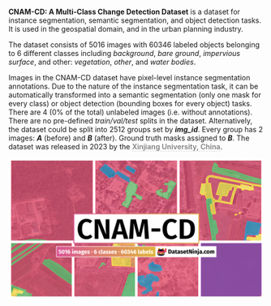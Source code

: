 **CNAM-CD: A Multi-Class Change Detection Dataset** is a dataset for instance segmentation, semantic segmentation, and object detection tasks. It is used in the geospatial domain, and in the urban planning industry. 

The dataset consists of 5016 images with 60346 labeled objects belonging to 6 different classes including *background*, *bare ground*, *impervious surface*, and other: *vegetation*, *other*, and *water bodies*.

Images in the CNAM-CD dataset have pixel-level instance segmentation annotations. Due to the nature of the instance segmentation task, it can be automatically transformed into a semantic segmentation (only one mask for every class) or object detection (bounding boxes for every object) tasks. There are 4 (0% of the total) unlabeled images (i.e. without annotations). There are no pre-defined <i>train/val/test</i> splits in the dataset. Alternatively, the dataset could be split into 2512 groups set by ***img_id***. Every group has 2 images: ***A*** (before) and ***B*** (after). Ground truth masks assigned to ***B***. The dataset was released in 2023 by the <span style="font-weight: 600; color: grey; border-bottom: 1px dashed #d3d3d3;">Xinjiang University, China</span>.

<img src="https://github.com/dataset-ninja/cnam-cd/raw/main/visualizations/poster.png">

